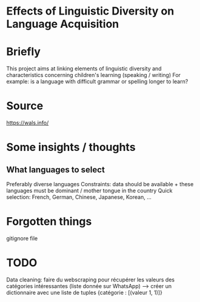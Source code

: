 Effects of Linguistic Diversity on Language Acquisition
=======

# Briefly
This project aims at linking elements of linguistic diversity and characteristics concerning children's learning (speaking / writing)
For example: is a language with difficult grammar or spelling longer to learn? 

# Source 
https://wals.info/ 

# Some insights / thoughts
## What languages to select
Preferably diverse languages
Constraints: data should be available + these languages must be dominant / mother tongue in the country 
Quick selection: French, German, Chinese, Japanese, Korean, ...

# Forgotten things
gitignore file

# TODO
Data cleaning: faire du webscraping pour récupérer les valeurs des catégories intéressantes (liste donnée sur WhatsApp) --> créer un dictionnaire avec une liste de tuples {catégorie : [(valeur 1, 1)]}

